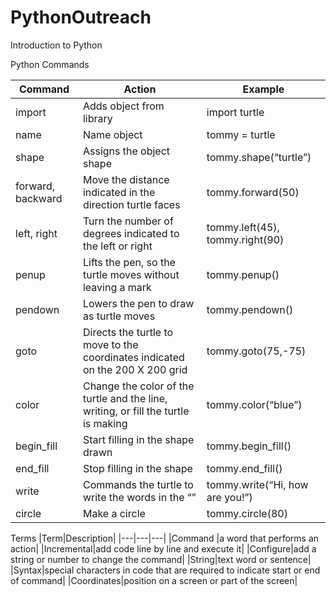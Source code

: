 # PythonOutreach

Introduction to Python 

Python Commands 

|Command |Action |Example |
|---|----|---|
|import | Adds object from library |import turtle |
|name |Name object |tommy = turtle |
|shape |Assigns the object shape |tommy.shape(“turtle”) |
|forward, backward |Move the distance indicated in the direction turtle faces |tommy.forward(50) |
|left, right |Turn the number of degrees indicated to the left or right |tommy.left(45), tommy.right(90) |
|penup |Lifts the pen, so the turtle moves without leaving a mark |tommy.penup() |
|pendown |Lowers the pen to draw as turtle moves |tommy.pendown() |
|goto |Directs the turtle to move to the coordinates indicated on the 200 X 200 grid |tommy.goto(75,-75) |
|color |Change the color of the turtle and the line, writing, or fill the turtle is making |tommy.color(“blue”) |
|begin_fill |Start filling in the shape drawn |tommy.begin_fill() |
|end_fill |Stop filling in the shape |tommy.end_fill() 
|write |Commands the turtle to write the words in the “” |tommy.write(“Hi, how are you!”) |
|circle |Make a circle |tommy.circle(80) |

Terms
|Term|Description|
|---|---|---|
|Command |a word that performs an action|
|Incremental|add code line by line and execute it|
|Configure|add a string or number to change the command|
|String|text word or sentence|
|Syntax|special characters in code that are required to indicate start or end of command|
|Coordinates|position on a screen or part of the screen|

